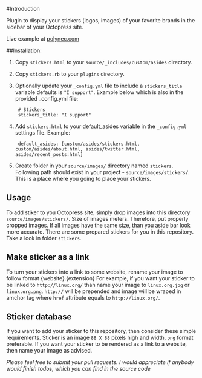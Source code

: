 #Introduction

Plugin to display your stickers (logos, images) of your favorite brands in the sidebar of your Octopress site.

Live example at <a href="http://polynec.com">polynec.com</a>


##Installation:

1. Copy `stickers.html` to your `source/_includes/custom/asides` directory.
2. Copy `stickers.rb` to your `plugins` directory.
3. Optionally update your `_config.yml` file to include a `stickers_title` variable defaults is `"I support"`. Example below which is also in the provided _config.yml file:

        # Stickers  
        stickers_title: "I support"

4. Add `stickers.html` to your default_asides variable in the `_config.yml` settings file. Example:

        default_asides: [custom/asides/stickers.html, custom/asides/about.html, asides/twitter.html, asides/recent_posts.html]

5. Create folder in your `source/images/` directory named `stickers`. Following path should exist in your project - `source/images/stickers/`. This is a place where you going to place your stickers. 


## Usage
To add stiker to you Octopress site, simply drop images into this directory `source/images/stickers/`. Size of images meters. Therefore, put properly cropped images. If all images have the same size, than you aside bar look more accurate. There are some prepared stickers for you in this repository. Take a look in folder `stickers`.

## Make sticker as a link
To turn your stickers into a link to some website, rename your image to follow format {website}.{extension} For example, if you want your sticker to be linked to `http://linux.org/` than name your image to `linux.org.jpg` or `linux.org.png`. `http://` will be prepended and image will be wraped in amchor tag where `href` attribute equals to `http://linux.org/`.


## Sticker database
If you want to add your sticker to this repository, then consider these simple requirements. Sticker is an image `88 X 88` pixels high and width, `png` format preferable. If you want your sticker to be rendered as a link to a website, then name your image as advised. 



_Please feel free to submit your pull requests. I would appreciate if anybody would finish todos, which you can find in the source code_ 

